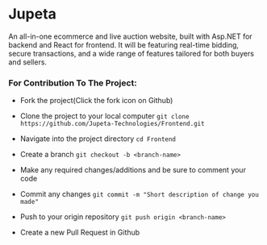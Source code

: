 # Jupeta
An all-in-one ecommerce and live auction website, built with Asp.NET for backend and React for frontend. It will be featuring real-time bidding, secure transactions, and a wide range of features tailored for both buyers and sellers. 

### For Contribution To The Project:
- Fork the project(Click the fork icon on Github)

- Clone the project to your local computer
    `git clone https://github.com/Jupeta-Technologies/Frontend.git`

- Navigate into the project directory 
    `cd Frontend`

- Create a branch
    `git checkout -b <branch-name>`

- Make any required changes/additions and be sure to comment your code

- Commit any changes
 `git commit -m "Short description of change you made"`

- Push to your origin repository
    `git push origin <branch-name>`

- Create a new Pull Request in Github
